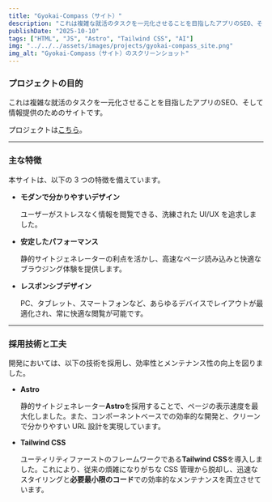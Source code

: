 ```yaml
---
title: "Gyokai-Compass（サイト）"
description: "これは複雑な就活のタスクを一元化させることを目指したアプリのSEO、そして情報提供のためのサイトです。"
publishDate: "2025-10-10"
tags: ["HTML", "JS", "Astro", "Tailwind CSS", "AI"]
img: "../../../assets/images/projects/gyokai-compass_site.png"
img_alt: "Gyokai-Compass（サイト）のスクリーンショット"
---
```


### **プロジェクトの目的**

これは複雑な就活のタスクを一元化させることを目指したアプリのSEO、そして情報提供のためのサイトです。

プロジェクトは[こちら](https://gyokaicompass.com)。

---

### **主な特徴**

本サイトは、以下の 3 つの特徴を備えています。

- **モダンで分かりやすいデザイン**

  ユーザーがストレスなく情報を閲覧できる、洗練された UI/UX を追求しました。

- **安定したパフォーマンス**

  静的サイトジェネレーターの利点を活かし、高速なページ読み込みと快適なブラウジング体験を提供します。

- **レスポンシブデザイン**

  PC、タブレット、スマートフォンなど、あらゆるデバイスでレイアウトが最適化され、常に快適な閲覧が可能です。

---

### **採用技術と工夫**

開発においては、以下の技術を採用し、効率性とメンテナンス性の向上を図りました。

- **Astro**

  静的サイトジェネレーター**Astro**を採用することで、ページの表示速度を最大化しました。また、コンポーネントベースでの効率的な開発と、クリーンで分かりやすい URL 設計を実現しています。

- **Tailwind CSS**

  ユーティリティファーストのフレームワークである**Tailwind CSS**を導入しました。これにより、従来の煩雑になりがちな CSS 管理から脱却し、迅速なスタイリングと**必要最小限のコード**での効率的なメンテナンスを両立させています。
